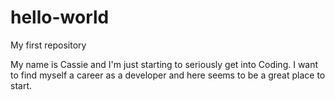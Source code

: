 hello-world
===========

My first repository

My name is Cassie and I'm just starting to seriously get into Coding. I want to find myself a career as a developer and here seems to be a great place to start.
